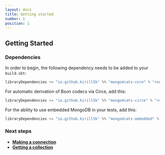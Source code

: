 ```yaml
---
layout: docs
title: Getting started
number: 1
position: 1
---
```


## Getting Started

### Dependencies
In order to begin, the following dependency needs to be added to your `build.sbt`:
```scala
libraryDependencies += "io.github.kirill5k" %% "mongo4cats-core" % "<version>"
```

For automatic derivation of Bson codecs via Circe, add this: 
```scala
libraryDependencies += "io.github.kirill5k" %% "mongo4cats-circe" % "<version>"
```

For the ability to use embedded MongoDB in your tests, add this:
```scala
libraryDependencies += "io.github.kirill5k" %% "mongo4cats-embedded" % "<version>" % Test
```

### Next steps
- **[Making a connection](./connection.html)**
- **[Getting a collection](./collection.html)**